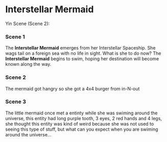 # Interstellar Mermaid

Yin Scene (Scene 2):


### Scene 1

The **Interstellar Mermaid** emerges from her Interstellar Spaceship. She wags tail on a foreign sea with no life in sight. What is she to do now? The **Interstellar Mermaid** begins to swim, hoping her destination will become known along the way.

### Scene 2

The mermaid got hangry so she got a 4x4 burger from in-N-out

### Scene 3

The little mermaid once met a entinty while she was swiming around the universe, this entity had long purple tooth, 3 eyes, 2 red hands and 4 legs, she thought this entity was kind of weird because she was not used to seeing this type of stuff, but what can you expect when you are swiming around the universe...

